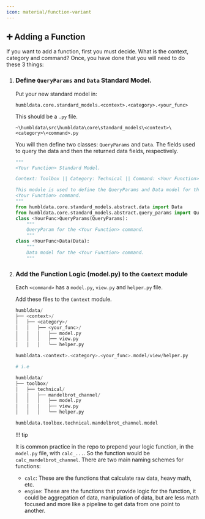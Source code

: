 ```yaml
---
icon: material/function-variant
---
```


## ➕ Adding a Function

If you want to add a function, first you must decide. What is the context, category and command? Once, you have done that you will need to do these 3 things:

1. ### **Define `QueryParams` and `Data` Standard Model.**

    Put your new standard model in:

     ```
     humbldata.core.standard_models.<context>.<category>.<your_func>
     ```

    This should be a `.py` file.
    ```
    ~\humbldata\src\humbldata\core\standard_models\<context>\<category>\<command>.py
    ```

    You will then define two classes: `QueryParams` and `Data`. The fields used to query the data and then the returned data fields, respectively.

    ```py
    """
    <Your Function> Standard Model.

    Context: Toolbox || Category: Technical || Command: <Your Function>.

    This module is used to define the QueryParams and Data model for the
    <Your Function> command.
    """
    from humbldata.core.standard_models.abstract.data import Data
    from humbldata.core.standard_models.abstract.query_params import QueryParams
    class <YourFunc>QueryParams(QueryParams):
        """
        QueryParam for the <Your Function> command.
        """
    class <YourFunc>Data(Data):
        """
        Data model for the <Your Function> command.
        """
    ```
2. ### **Add the Function Logic (model.py) to the `Context` module**

    Each `<command>` has a `model.py`, `view.py` and `helper.py` file.

    Add these files to the `Context` module.
    ```py
    humbldata/
    ├── <context>/
    │   ├── <category>/
    │   │   ├── <your_func>/
    │   │   │   ├── model.py
    │   │   │   ├── view.py
    │   │   │   └── helper.py

    humbldata.<context>.<category>.<your_func>.model/view/helper.py

    # i.e

    humbldata/
    ├── toolbox/
    │   ├── technical/
    │   │   ├── mandelbrot_channel/
    │   │   │   ├── model.py
    │   │   │   ├── view.py
    │   │   │   └── helper.py

    humbldata.toolbox.technical.mandelbrot_channel.model
    ```

     !!! tip

     It is common practice in the repo to prepend your logic function, in the `model.py` file, with `calc_...`.
     So the function would be `calc_mandelbrot_channel`.
     There are two main naming schemes for functions:
     - `calc`: These are the functions that calculate raw data, heavy math, etc.
     - `engine`: These are the functions that provide logic for the function, it could be aggregation of data, manipulation of data, but are less math focused and more like a pipeline to get data from one point to another.

